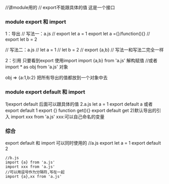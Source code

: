 //讲module用的
// export不能跟具体的值 这是一个接口
### module export 和 import
1：导出
// 写法一：a.js
// export let a = 1  export let a ={}/function(){}
// export let b = 2

// 写法二：a.js
// let a = 1
// let b = 2
// export {a,b}
// 写法一和写法二完全一样

2：引用
只要看到export
使用import
import {a,b} from 'a.js' 解构赋值
//或者
import * as obj from 'a.js' 对象

obj => {a:1,b:2} 把所有导出的值都放到一个对象中去


### module export default 和 import
1)export default 后面可以跟具体的值
2.a.js
let a = 1
export default a
或者
export default 1
export {}
function get(){}
export default get
2)默认导出的引入
import xxx from 'a.js'
xxx:可以自己命名的变量

### 综合
export default 和 import 可以同时使用的
//a.js
export let a = 1
export default 2
```
//b.js
import {a} from 'a.js'
import xxx from 'a.js'
//可以用逗号作为分隔符,写在一起
import {a},xx from 'a.js'





